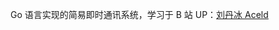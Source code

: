 Go 语言实现的简易即时通讯系统，学习于 B 站 UP：[刘丹冰 Aceld
](https://space.bilibili.com/373073810?spm_id_from=333.788.upinfo.detail.click)
